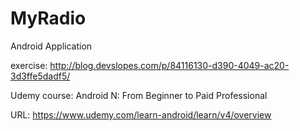# MyRadio

Android Application

exercise: http://blog.devslopes.com/p/84116130-d390-4049-ac20-3d3ffe5dadf5/

Udemy course: Android N: From Beginner to Paid Professional

URL: https://www.udemy.com/learn-android/learn/v4/overview
